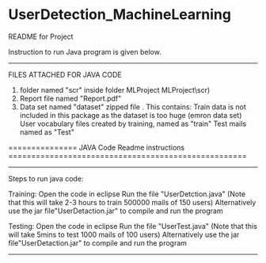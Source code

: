 # UserDetection_MachineLearning

README for Project

Instruction to run Java program is given below.

-------------------------------------------------------------------------------------------
FILES ATTACHED FOR JAVA CODE 
1.	folder named "scr" inside folder MLProject MLProject\scr)
2.	Report file named "Report.pdf" 
3. 	Data set named "dataset" zipped file . This contains:
	Train data is not included in this package as the dataset is too huge (emron data set)
	User vocabulary files created by training, named as "train"
	Test mails named as "Test"



=============== JAVA Code Readme instructions ====================================================

------------------------------------------------------------------------------------
Steps to run java code:

Training:
Open the code in eclipse
Run the file "UserDetction.java" (Note that this will take 2-3 hours to train 500000 mails of 150 users)
Alternatively use the jar file"UserDetaction.jar" to compile and run the program


Testing:
Open the code in eclipse
Run the file "UserTest.java" (Note that this will take 5mins to test 1000 mails of 100 users)
Alternatively use the jar file"UserDetaction.jar" to compile and run the program


------------------------------------------------------------------------------------
